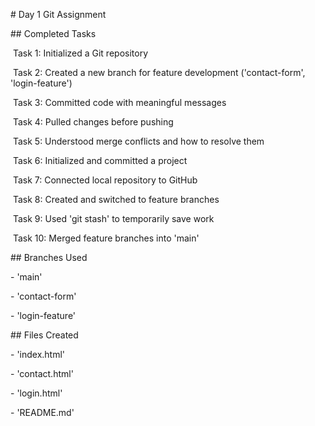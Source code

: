 \# Day 1 Git Assignment



\## Completed Tasks



&nbsp;Task 1: Initialized a Git repository  

&nbsp;Task 2: Created a new branch for feature development ('contact-form', 'login-feature')  

&nbsp;Task 3: Committed code with meaningful messages  

&nbsp;Task 4: Pulled changes before pushing  

&nbsp;Task 5: Understood merge conflicts and how to resolve them  

&nbsp;Task 6: Initialized and committed a project  

&nbsp;Task 7: Connected local repository to GitHub  

&nbsp;Task 8: Created and switched to feature branches  

&nbsp;Task 9: Used 'git stash' to temporarily save work  

&nbsp;Task 10: Merged feature branches into 'main'



\## Branches Used

\- 'main'

\- 'contact-form'

\- 'login-feature'



\## Files Created

\- 'index.html'

\- 'contact.html'

\- 'login.html'

\- 'README.md'



